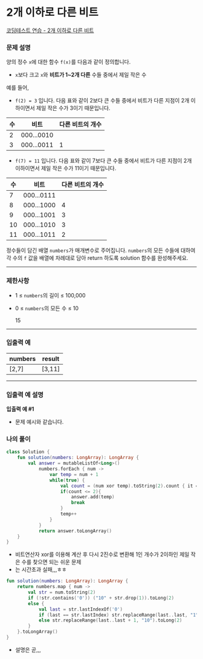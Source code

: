 # 2개 이하로 다른 비트

[코딩테스트 연습 - 2개 이하로 다른 비트](https://school.programmers.co.kr/learn/courses/30/lessons/77885)

### **문제 설명**

양의 정수 `x`에 대한 함수 `f(x)`를 다음과 같이 정의합니다.

- `x`보다 크고 `x`와 **비트가 1~2개 다른** 수들 중에서 제일 작은 수

예를 들어,

- `f(2) = 3` 입니다. 다음 표와 같이 2보다 큰 수들 중에서 비트가 다른 지점이 2개 이하이면서 제일 작은 수가 3이기 때문입니다.

| 수 | 비트 | 다른 비트의 개수 |
| --- | --- | --- |
| 2 | 000...0010 |  |
| 3 | 000...0011 | 1 |
- `f(7) = 11` 입니다. 다음 표와 같이 7보다 큰 수들 중에서 비트가 다른 지점이 2개 이하이면서 제일 작은 수가 11이기 때문입니다.

| 수 | 비트 | 다른 비트의 개수 |
| --- | --- | --- |
| 7 | 000...0111 |  |
| 8 | 000...1000 | 4 |
| 9 | 000...1001 | 3 |
| 10 | 000...1010 | 3 |
| 11 | 000...1011 | 2 |

정수들이 담긴 배열 `numbers`가 매개변수로 주어집니다. `numbers`의 모든 수들에 대하여 각 수의 `f` 값을 배열에 차례대로 담아 return 하도록 solution 함수를 완성해주세요.

---

### 제한사항

- 1 ≤ `numbers`의 길이 ≤ 100,000
- 0 ≤ `numbers`의 모든 수 ≤ 10
    
    15
    

---

### 입출력 예

| numbers | result |
| --- | --- |
| [2,7] | [3,11] |

---

### 입출력 예 설명

**입출력 예 #1**

- 문제 예시와 같습니다.

### 나의 풀이

```kotlin
class Solution {
    fun solution(numbers: LongArray): LongArray {
        val answer = mutableListOf<Long>()
		    numbers.forEach { num ->
		        var temp = num + 1
		        while(true) {
		            val count = (num xor temp).toString(2).count { it == '1' }
		            if(count <= 2){
		                answer.add(temp)
		                break
		            }
		            temp++
		        }
		    }
		    return answer.toLongArray()
    }
}
```

- 비트연산자 xor를 이용해 계산 후 다시 2진수로 변환해 1인 개수가 2이하인 제일 작은 수를 찾으면 되는 쉬운 문제
- 는 시간초과 실패,,,ㅎㅎ

```kotlin
fun solution(numbers: LongArray): LongArray {
    return numbers.map { num ->
        val str = num.toString(2)
        if (!str.contains('0')) ("10" + str.drop(1)).toLong(2)
        else {
            val last = str.lastIndexOf('0')
            if (last == str.lastIndex) str.replaceRange(last..last, "1").toLong(2)
            else str.replaceRange(last..last + 1, "10").toLong(2)
        }
    }.toLongArray()
}
```
- 설명은 곧,,,
